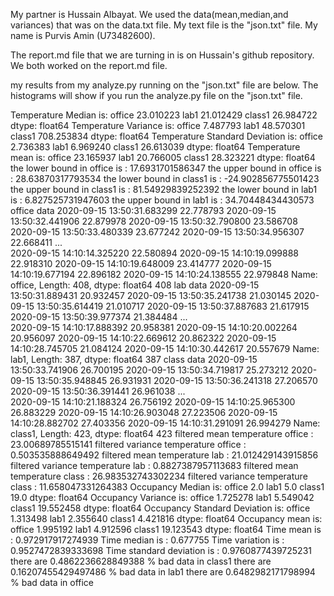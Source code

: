 My partner is Hussain Albayat.
We used the data(mean,median,and variances) that was on the data.txt file.
My text file is the "json.txt" file. 
My name is Purvis Amin (U73482600).

The report.md file that we are turning in is on Hussain's github repository. We both worked on the report.md file.

my results from my analyze.py running on the "json.txt" file are below. The histograms will show if you run the analyze.py file on the "json.txt" file.

Temperature Median is:
office    23.010223
lab1      21.012429
class1    26.984722
dtype: float64
Temperature Variance is:
office      7.487793
lab1       48.570301
class1    708.253834
dtype: float64
Temperature Standard Deviation is:
office     2.736383
lab1       6.969240
class1    26.613039
dtype: float64
Temperature mean is:
office    23.165937
lab1      20.766005
class1    28.323221
dtype: float64
the lower bound in office is :  17.6931701586347
the upper bound in office is :  28.63870317793534
the lower bound in class1 is :  -24.902856775501423
the upper bound in class1 is :  81.54929839252392
the lower bound in lab1 is :  6.827525731947603
the upper bound in lab1 is :  34.70448434430573
office data 2020-09-15 13:50:31.683299    22.778793
2020-09-15 13:50:32.441906    22.879978
2020-09-15 13:50:32.790800    23.586708
2020-09-15 13:50:33.480339    23.677242
2020-09-15 13:50:34.956307    22.668411
                                ...    
2020-09-15 14:10:14.325220    22.580894
2020-09-15 14:10:19.099888    22.918310
2020-09-15 14:10:19.648009    23.414777
2020-09-15 14:10:19.677194    22.896182
2020-09-15 14:10:24.138555    22.979848
Name: office, Length: 408, dtype: float64
408
lab data 2020-09-15 13:50:31.889431    20.932457
2020-09-15 13:50:35.241738    21.030145
2020-09-15 13:50:35.614419    21.010717
2020-09-15 13:50:37.887683    21.617915
2020-09-15 13:50:39.977374    21.384484
                                ...    
2020-09-15 14:10:17.888392    20.958381
2020-09-15 14:10:20.002264    20.956097
2020-09-15 14:10:22.669612    20.862322
2020-09-15 14:10:28.745705    21.084124
2020-09-15 14:10:30.442617    20.557679
Name: lab1, Length: 387, dtype: float64
387
class data 2020-09-15 13:50:33.741906    26.700195
2020-09-15 13:50:34.719817    25.273212
2020-09-15 13:50:35.948845    26.931931
2020-09-15 13:50:36.241318    27.206570
2020-09-15 13:50:36.391441    26.961038
                                ...    
2020-09-15 14:10:21.188324    26.756192
2020-09-15 14:10:25.965300    26.883229
2020-09-15 14:10:26.903048    27.223506
2020-09-15 14:10:28.882702    27.403356
2020-09-15 14:10:31.291091    26.994279
Name: class1, Length: 423, dtype: float64
423
filtered mean temperature office : 23.00689785515141
filtered variance temperature office : 0.503535888649492
filtered mean temperature lab : 21.012429143915856
filtered variance temperature lab : 0.8827387957113683
filtered mean temperature class : 26.983532743302234
filtered variance temperature class : 11.658047331264383
Occupancy Median is:
office     2.0
lab1       5.0
class1    19.0
dtype: float64
Occupancy Variance is:
office     1.725278
lab1       5.549042
class1    19.552458
dtype: float64
Occupancy Standard Deviation is:
office    1.313498
lab1      2.355640
class1    4.421816
dtype: float64
Occupancy mean is:
office     1.995192
lab1       4.912596
class1    19.123543
dtype: float64
Time mean is :  0.972917917274939
Time median is :  0.677755
Time variation is :  0.9527472839333698
Time standard deviation is :  0.9760877439725231
there are  0.4862236628849388  % bad data in class1
there are  0.16207455429497486  % bad data in lab1
there are  0.6482982171798994  % bad data in office
